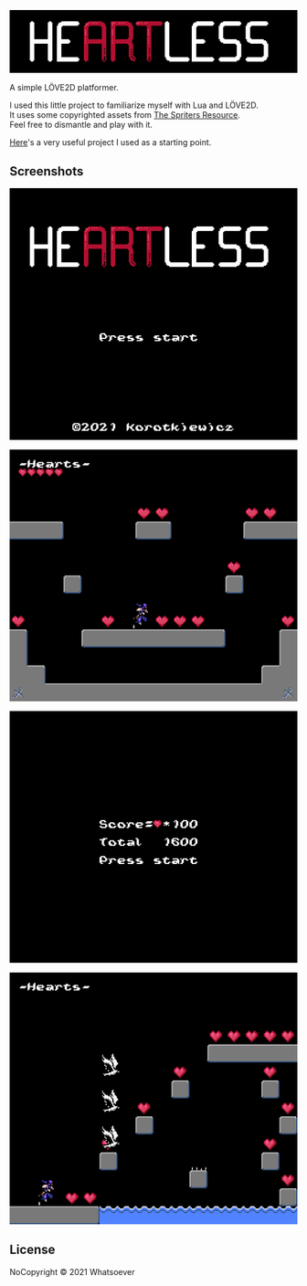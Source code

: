 
<p align="center">
  <img src="/screenshots/banner.png"/>
</p>

A simple LÖVE2D platformer.

I used this little project to familiarize myself with Lua and LÖVE2D. <br>
It uses some copyrighted assets from [The Spriters Resource](https://www.spriters-resource.com/). <br>
Feel free to dismantle and play with it.

[Here](https://github.com/kyleschaub/cavern)'s a very useful project I used as a starting point.

## Screenshots

<p align="center">
  <img src="https://raw.githubusercontent.com/JLMPL/Heartless/master/screenshots/screen0.png?token=AGEEZJZUKEASOZ7VGWQFUATASDYVU"/>
</p>

<p align="center">
  <img src="https://raw.githubusercontent.com/JLMPL/Heartless/master/screenshots/screen1.png?token=AGEEZJ7J5ZBFDXG4GNJKYUTASDY2I"/>
</p>

<p align="center">
  <img src="https://raw.githubusercontent.com/JLMPL/Heartless/master/screenshots/screen2.png?token=AGEEZJ53CDTI7NNWY2FXWIDASDY4I"/>
</p>

<p align="center">
  <img src="https://raw.githubusercontent.com/JLMPL/Heartless/master/screenshots/screen3.png?token=AGEEZJ67VIGLN3E6GTYFXTDASDY5W"/>
</p>

## License
NoCopyright © 2021 Whatsoever

